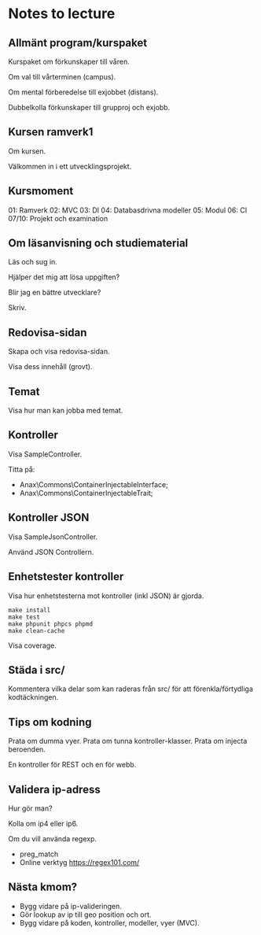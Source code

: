 Notes to lecture
========================



Allmänt program/kurspaket
------------------------

Kurspaket om förkunskaper till våren.

Om val till vårterminen (campus).

Om mental förberedelse till exjobbet (distans).

Dubbelkolla förkunskaper till grupproj och exjobb.





Kursen ramverk1
------------------------

Om kursen.

Välkommen in i ett utvecklingsprojekt.





Kursmoment
------------------------

01: Ramverk
02: MVC
03: DI
04: Databasdrivna modeller
05: Modul
06: CI
07/10: Projekt och examination




Om läsanvisning och studiematerial
------------------------

Läs och sug in.

Hjälper det mig att lösa uppgiften?

Blir jag en bättre utvecklare?

Skriv.





Redovisa-sidan
------------------------

Skapa och visa redovisa-sidan.

Visa dess innehåll (grovt).





Temat
------------------------

Visa hur man kan jobba med temat.





Kontroller
------------------------

Visa SampleController.

Titta på:

* Anax\Commons\ContainerInjectableInterface;
* Anax\Commons\ContainerInjectableTrait;





Kontroller JSON
------------------------

Visa SampleJsonController.

Använd JSON Controllern.





Enhetstester kontroller
------------------------

Visa hur enhetstesterna mot kontroller (inkl JSON) är gjorda.

```
make install
make test
make phpunit phpcs phpmd
make clean-cache
```

Visa coverage.





Städa i src/
-------------------------

Kommentera vilka delar som kan raderas från src/ för att förenkla/förtydliga kodtäckningen.





Tips om kodning
-------------------------

Prata om dumma vyer.
Prata om tunna kontroller-klasser.
Prata om injecta beroenden.

En kontroller för REST och en för webb.






Validera ip-adress
-------------------------

Hur gör man?

Kolla om ip4 eller ip6.

Om du vill använda regexp.

* preg_match
* Online verktyg https://regex101.com/





Nästa kmom?
-------------------------

* Bygg vidare på ip-valideringen. 
* Gör lookup av ip till geo position och ort.
* Bygg vidare på koden, kontroller, modeller, vyer (MVC).
